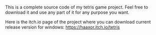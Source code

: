 This is a complete source code of my tetris game project.
Feel free to download it and use any part of it for any purpose you want.

Here is the itch.io page of the project where you can download current release version for windows:
https://haaxor.itch.io/tetris
